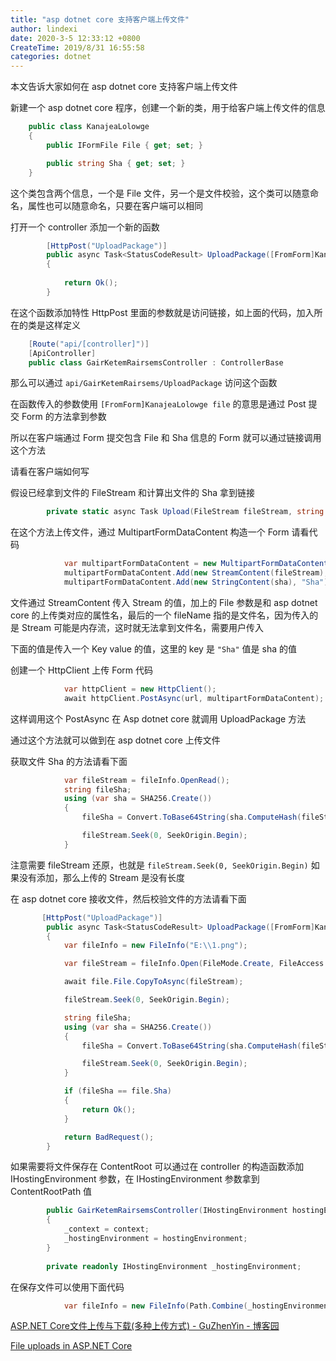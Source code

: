 ```yaml
---
title: "asp dotnet core 支持客户端上传文件"
author: lindexi
date: 2020-3-5 12:33:12 +0800
CreateTime: 2019/8/31 16:55:58
categories: dotnet
---
```


本文告诉大家如何在 asp dotnet core 支持客户端上传文件

<!--more-->


<!-- CreateTime:2019/8/31 16:55:58 -->


新建一个 asp dotnet core 程序，创建一个新的类，用于给客户端上传文件的信息

```csharp
    public class KanajeaLolowge
    {
        public IFormFile File { get; set; }

        public string Sha { get; set; }
    }
```

这个类包含两个信息，一个是 File 文件，另一个是文件校验，这个类可以随意命名，属性也可以随意命名，只要在客户端可以相同

打开一个 controller 添加一个新的函数

```csharp
        [HttpPost("UploadPackage")]
        public async Task<StatusCodeResult> UploadPackage([FromForm]KanajeaLolowge file)
        {
      
            return Ok();
        }
```

在这个函数添加特性 HttpPost 里面的参数就是访问链接，如上面的代码，加入所在的类是这样定义

```csharp
    [Route("api/[controller]")]
    [ApiController]
    public class GairKetemRairsemsController : ControllerBase
```

那么可以通过 `api/GairKetemRairsems/UploadPackage` 访问这个函数

在函数传入的参数使用 `[FromForm]KanajeaLolowge file` 的意思是通过 Post 提交 Form 的方法拿到参数

所以在客户端通过 Form 提交包含 File 和 Sha 信息的 Form 就可以通过链接调用这个方法

请看在客户端如何写

假设已经拿到文件的 FileStream 和计算出文件的 Sha 拿到链接

```csharp
        private static async Task Upload(FileStream fileStream, string sha, string url)

```

在这个方法上传文件，通过 MultipartFormDataContent 构造一个 Form 请看代码

```csharp
            var multipartFormDataContent = new MultipartFormDataContent();
            multipartFormDataContent.Add(new StreamContent(fileStream), "File", fileName: "文件名.png");
            multipartFormDataContent.Add(new StringContent(sha), "Sha");
```

文件通过 StreamContent 传入 Stream 的值，加上的 File 参数是和 asp dotnet core 的上传类对应的属性名，最后的一个 fileName 指的是文件名，因为传入的是 Stream 可能是内存流，这时就无法拿到文件名，需要用户传入

下面的值是传入一个 Key value 的值，这里的 key 是 `"Sha"` 值是 sha 的值

创建一个 HttpClient 上传 Form 代码

```csharp
            var httpClient = new HttpClient();
            await httpClient.PostAsync(url, multipartFormDataContent);
```

这样调用这个 PostAsync 在 Asp dotnet core 就调用 UploadPackage 方法

通过这个方法就可以做到在 asp dotnet core 上传文件

获取文件 Sha 的方法请看下面

```csharp
            var fileStream = fileInfo.OpenRead();
            string fileSha;
            using (var sha = SHA256.Create())
            {
                fileSha = Convert.ToBase64String(sha.ComputeHash(fileStream));

                fileStream.Seek(0, SeekOrigin.Begin);
            }
```

注意需要 fileStream 还原，也就是 `fileStream.Seek(0, SeekOrigin.Begin)` 如果没有添加，那么上传的 Stream 是没有长度

在 asp dotnet core 接收文件，然后校验文件的方法请看下面

```csharp
       [HttpPost("UploadPackage")]
        public async Task<StatusCodeResult> UploadPackage([FromForm]KanajeaLolowge file)
        {
            var fileInfo = new FileInfo("E:\\1.png");

            var fileStream = fileInfo.Open(FileMode.Create, FileAccess.ReadWrite);

            await file.File.CopyToAsync(fileStream);

            fileStream.Seek(0, SeekOrigin.Begin);

            string fileSha;
            using (var sha = SHA256.Create())
            {
                fileSha = Convert.ToBase64String(sha.ComputeHash(fileStream));

                fileStream.Seek(0, SeekOrigin.Begin);
            }

            if (fileSha == file.Sha)
            {
                return Ok();
            }

            return BadRequest();
        }
```

如果需要将文件保存在 ContentRoot 可以通过在 controller 的构造函数添加 IHostingEnvironment 参数，在 IHostingEnvironment 参数拿到 ContentRootPath 值

```csharp
        public GairKetemRairsemsController(IHostingEnvironment hostingEnvironment)
        {
            _context = context;
            _hostingEnvironment = hostingEnvironment;
        }
       
        private readonly IHostingEnvironment _hostingEnvironment;
```

在保存文件可以使用下面代码

```csharp
            var fileInfo = new FileInfo(Path.Combine(_hostingEnvironment.ContentRootPath, "1.png"));

```

[ASP.NET Core文件上传与下载(多种上传方式) - GuZhenYin - 博客园](https://www.cnblogs.com/GuZhenYin/p/8194726.html )

[File uploads in ASP.NET Core](https://docs.microsoft.com/en-us/aspnet/core/mvc/models/file-uploads?view=aspnetcore-2.2 )

